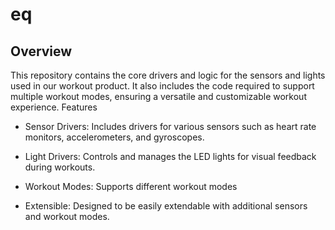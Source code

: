# eq
## Overview

This repository contains the core drivers and logic for the sensors and lights used in our workout product. It also includes the code required to support multiple workout modes, ensuring a versatile and customizable workout experience.
Features

- Sensor Drivers: Includes drivers for various sensors such as heart rate monitors, accelerometers, and gyroscopes.

- Light Drivers: Controls and manages the LED lights for visual feedback during workouts.

- Workout Modes: Supports different workout modes 

- Extensible: Designed to be easily extendable with additional sensors and workout modes.